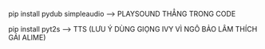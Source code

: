 pip install pydub simpleaudio --> PLAYSOUND THẲNG TRONG CODE

pip install pyt2s --> TTS (LƯU Ý DÙNG GIỌNG IVY VÌ NGÔ BẢO LÂM THÍCH GÁI ALIME)
